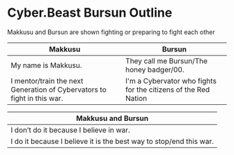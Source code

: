 # Cyber.Beast Bursun Outline

Makkusu and Bursun are shown fighting or preparing to fight each other

| Makkusu                                                                 | Bursun                                                         |
|-------------------------------------------------------------------------|----------------------------------------------------------------|
| My name is Makkusu.                                                     | They call me Bursun/The honey badger/00.                       |
| I mentor/train the next Generation of Cybervators to fight in this war. | I'm a Cybervator who fights for the citizens of the Red Nation |

| Makkusu and Bursun                                                 |
|--------------------------------------------------------------------|
| I don’t do it because I believe in war.                            |
| I do it because I believe it is the best way to stop/end this war. |                                                                  
